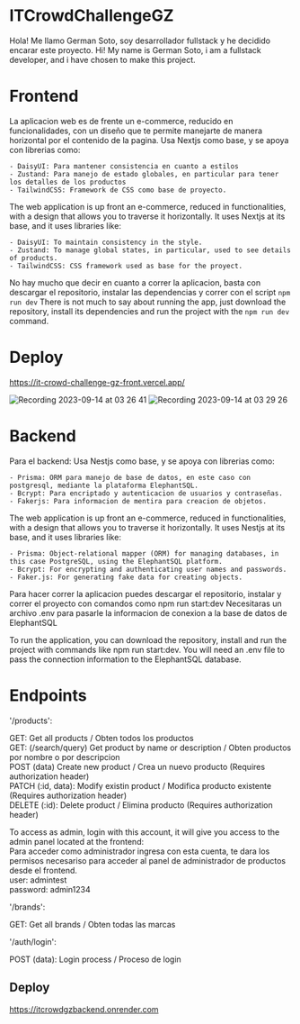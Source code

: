 # ITCrowdChallengeGZ

Hola! Me llamo German Soto, soy desarrollador fullstack y he decidido encarar este proyecto. 
Hi! My name is German Soto, i am a fullstack developer, and i have chosen to make this project.


# Frontend 

La aplicacion web es de frente un e-commerce, reducido en funcionalidades, con un diseño que te permite manejarte de manera horizontal por el contenido de la pagina. 
Usa Nextjs como base, y se apoya con librerias como: 

    - DaisyUI: Para mantener consistencia en cuanto a estilos
    - Zustand: Para manejo de estado globales, en particular para tener los detalles de los productos 
    - TailwindCSS: Framework de CSS como base de proyecto. 

The web application is up front an e-commerce, reduced in functionalities, with a design that allows you to traverse it horizontally. 
It uses Nextjs at its base, and it uses libraries like: 


    - DaisyUI: To maintain consistency in the style.
    - Zustand: To manage global states, in particular, used to see details of products.
    - TailwindCSS: CSS framework used as base for the proyect.



No hay mucho que decir en cuanto a correr la aplicacion, basta con descargar el repositorio, instalar las dependencias y correr con el script ```npm run dev```
There is not much to say about running the app, just download the repository, install its dependencies and run the project with the ```npm run dev ``` command. 


# Deploy 

https://it-crowd-challenge-gz-front.vercel.app/

![Recording 2023-09-14 at 03 26 41](https://github.com/Gerzulet/ITCrowdChallengeGZFront/assets/92329156/e205dfca-65a9-4890-b7a1-47e8def1e403)
![Recording 2023-09-14 at 03 29 26](https://github.com/Gerzulet/ITCrowdChallengeGZFront/assets/92329156/e367efe8-d58b-41ec-9104-9cec5129bf0c)

# Backend


Para el backend:
Usa Nestjs como base, y se apoya con librerias como: 

    - Prisma: ORM para manejo de base de datos, en este caso con postgresql, mediante la plataforma ElephantSQL.
    - Bcrypt: Para encriptado y autenticacion de usuarios y contraseñas.
    - Fakerjs: Para informacion de mentira para creacion de objetos.

The web application is up front an e-commerce, reduced in functionalities, with a design that allows you to traverse it horizontally. 
It uses Nestjs at its base, and it uses libraries like:



    - Prisma: Object-relational mapper (ORM) for managing databases, in this case PostgreSQL, using the ElephantSQL platform.
    - Bcrypt: For encrypting and authenticating user names and passwords.
    - Faker.js: For generating fake data for creating objects.




Para hacer correr la aplicacion puedes descargar el repositorio, instalar y correr el proyecto con comandos como npm run start:dev
Necesitaras un archivo .env para pasarle la informacion de conexion a la base de datos de ElephantSQL



To run the application, you can download the repository, install and run the project with commands like npm run start:dev.
You will need an .env file to pass the connection information to the ElephantSQL database.


# Endpoints 

'/products': 

GET: Get all products / Obten todos los productos  
GET: (/search/query) Get product by name or description / Obten productos por nombre o por descripcion   
POST (data) Create new product / Crea un nuevo producto (Requires authorization header)   
PATCH (:id, data): Modify existin product / Modifica producto existente (Requires authorization header)   
DELETE (:id): Delete product / Elimina producto (Requires authorization header)   

To access as admin, login with this account, it will give you access to the admin panel located at the frontend:   
Para acceder como administrador ingresa con esta cuenta, te dara los permisos necesariso para acceder al panel de administrador de productos desde el frontend.  
user: admintest  
password: admin1234   


'/brands': 

GET: Get all brands / Obten todas las marcas

'/auth/login': 

POST (data): Login process / Proceso de login


## Deploy 

https://itcrowdgzbackend.onrender.com



   
